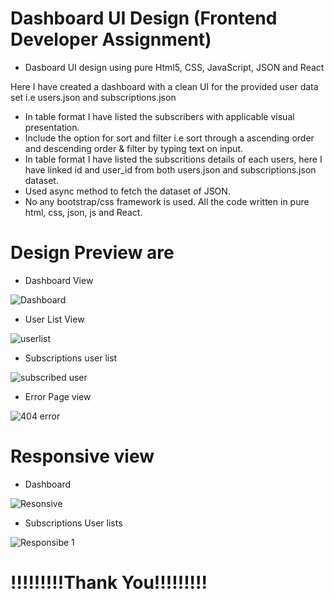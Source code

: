 # Dashboard UI Design (Frontend Developer Assignment)

* Dasboard UI design using pure Html5, CSS, JavaScript, JSON and React

Here I have created a dashboard with a clean UI for the provided user data set i.e users.json and subscriptions.json
* In table format I have listed the subscribers with applicable visual presentation.
* Include the option for sort and filter i.e sort through a ascending order and descending order & filter by typing text on input.
* In table format I have listed the subscritions details of each users, here  I have linked id and user_id from both users.json and subscriptions.json dataset.
* Used async method to fetch the dataset of JSON.
* No any bootstrap/css framework is used. All the code written in pure html, css, json, js and React.

# Design Preview are
* Dashboard View

![Dashboard](https://user-images.githubusercontent.com/56125560/130944345-99ce1771-e388-4045-8525-cd039bec6dfc.png)

* User List View

![userlist](https://user-images.githubusercontent.com/56125560/130944390-460de67f-ec9b-40c6-b62e-59667c62153e.JPG)

* Subscriptions user list

![subscribed user](https://user-images.githubusercontent.com/56125560/130944413-08f39f90-0b6a-4425-93ff-5b7130626d15.JPG)

* Error Page view

![404 error](https://user-images.githubusercontent.com/56125560/130930399-9abfedd7-54c2-408e-9057-7d6dcbf67c67.png)

# Responsive view

* Dashboard

![Resonsive](https://user-images.githubusercontent.com/56125560/130944449-0f9b8944-428c-41f4-8103-9cb36652d0b9.JPG)


* Subscriptions User lists

![Responsibe 1](https://user-images.githubusercontent.com/56125560/130944464-38e7068f-08be-48c6-9071-8cb524ed4067.JPG)



# !!!!!!!!!Thank You!!!!!!!!!
